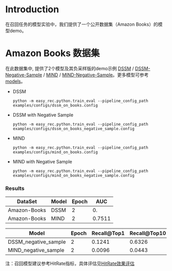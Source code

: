 # Introduction

在召回任务的模型实验中，我们提供了一个公开数据集（Amazon Books）的模型demo。

# Amazon Books 数据集

在此数据集中, 提供了2个模型及其负采样版的demo示例 [DSSM](dssm.md) /  [DSSM-Negative-Sample](dssm_negative_sample.md) / [MIND](mind.md) / [MIND-Negative-Sample](mind_negative_sample.md)。更多模型可参考[models](../../docs/source/models/)。

- DSSM

  `python -m easy_rec.python.train_eval --pipeline_config_path examples/configs/dssm_on_books.config `

- DSSM with Negative Sample

  `python -m easy_rec.python.train_eval --pipeline_config_path examples/configs/dssm_on_books_negative_sample.config `

- MIND

  `python -m easy_rec.python.train_eval --pipeline_config_path examples/configs/mind_on_books.config `

- MIND with Negative Sample

  `python -m easy_rec.python.train_eval --pipeline_config_path examples/configs/mind_on_books_negative_sample.config `

### Results

| DataSet      | Model | Epoch | AUC    |
| ------------ | ----- | ----- | ------ |
| Amazon-Books | DSSM  | 2     | 0.     |
| Amazon-Books | MIND  | 2     | 0.7511 |

| Model                | Epoch | Recall@Top1 | Recall@Top10 | Recall@Top100 |
| -------------------- | ----- | ----------- | ------------ | ------------- |
| DSSM_negative_sample | 2     | 0.1241      | 0.6326       | 0.9988        |
| MIND_negative_sample | 2     | 0.0096      | 0.0443       | 0.1994        |

注：召回模型建议参考HitRate指标，具体评估见[HitRate效果评估](https://easyrec.oss-cn-beijing.aliyuncs.com/docs/recall_eval.pdf)
